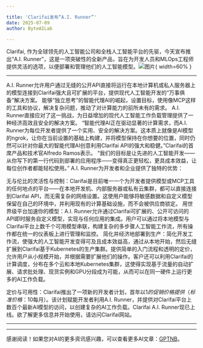 ```yaml
---

title: 'Clarifai发布“A.I. Runner”'
date: 2025-07-09
author: ByteAILab

---
```


Clarifai, 作为全球领先的人工智能公司和全栈人工智能平台的先驱，今天宣布推出“A.I. Runner”，这是一项突破性的全新产品，旨在为开发人员和MLOps工程师提供灵活的选项，以便部署和管理他们的人工智能模型。![图片](https://ai-techpark.com/wp-content/uploads/Clarifa.jpg){ width=60% }

---
 A.I. Runner允许用户通过无缝的公开API直接将运行在本地计算机或私人服务器上的模型连接到Clarifai强大且可扩展的平台，提供现代人工智能开发的“万事俱备”解决方案。
能够“独立思考”的智能代理AI的崛起，设置目标，使用像MCP这样的工具和协议，解决复杂问题，推动了对计算能力的前所未有的需求。 A.I. Runner直接应对了这一挑战，为日益增加的现代人工智能工作负载管理提供了一种经济高效且安全的解决方案。
“智能代理AI正在驱动显著的计算需求，而A.I. Runner为每位开发者提供了一个实用、安全的解决方案。这本质上就像是AI模型的ngrok，让你在当前设置的基础上构建，并将模型保持在你想要的位置，同时仍然可以针对你最大的智能代理AI创意利用Clarifai API的强大和稳健。”Clarifai的首席产品和技术官Alfredo Ramos表示。 “我们的目标是让先进的人工智能开发——从你写下的第一行代码到部署的应用程序——变得真正更轻松，更具成本效益，让每位创作者都能轻松使用。”
A.I. Runner为开发者和企业提供了独特的优势：

无与伦比的灵活性与控制：Clarifai是目前唯一一个为开发者提供模型或MCP工具的任何地点的平台——在本地开发机、内部服务器或私有云集群，都可以直接连接到Clarifai API，而无需复杂的网络设置。这使用户能够将敏感数据和自定义模型保留在自己的环境中，并利用现有的计算基础设施，而不会被供应商锁定。
用世界级平台加速你的模型：A.I. Runner允许通过Clarifai可扩展的、公开可访问的API即时服务自定义模型，实现与任何应用的集成。用户可以通过将本地模型与Clarifai平台上数千个可用模型串联，构建复杂的多步骤人工智能工作流，所有操作都在统一的仪表板上进行管理和监控。
简化并经济地部署到生产：简化开发工作流，使强大的人工智能开发变得可及且成本效益高，通过从本地开始，然后无缝扩展到Clarifai基于Kubernetes的生产集群。提供简单的入门流程和透明的定价，允许用户从小规模开始，并根据需要扩展他们的操作。客户还可以利用Clarifai的计算调度，分布在多个云和本地Kubernetes集群，这使得实现基于流量的自动扩展、请求批处理、现货实例和GPU分段成为可能，从而可以在同一硬件上运行更多的AI工作负载。

定价与可用性：Clarifai推出了一项新的开发者计划，首年以$1的促销价格提供（标准价格：$10每月）。该计划赋能开发者利用A.I. Runner，并提供对Clarifai平台上数百个最新AI模型的访问，以创建复杂的AI工作负载。Clarifai A.I. Runner现已上线。欲了解更多信息并开始使用，请访问Clarifai网站。

---
---
感谢阅读！如果您对AI的更多资讯感兴趣，可以查看更多AI文章：[GPTNB](https://gptnb.com)。